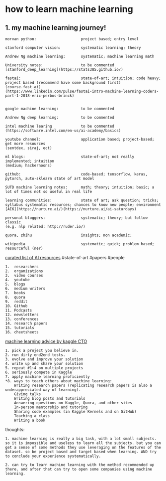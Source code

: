 # how to learn machine learning

## 1. my machine learning journey!

```
morvan python:                    project based; entry level

stanford computer vision:         systematic learning; theory

Andrew Ng machine learning:       systematic; machine learning math

University notes:                 to be commented
[stanford_deep_learning](https://stats385.github.io/)

fastai:                           state-of-art; intuition; code heavy; project based (recommend have some background first)
(course.fast.ai)
(https://www.linkedin.com/pulse/fastai-intro-machine-learning-coders-part-1-2018-eric-perbos-brinck)


google machine learning:          to be commented

Andrew Ng deep learning:          to be commented

intel machine learing             to be commented
(https://software.intel.com/en-us/ai-academy/basics)

youtube channel:                  application based; project-based; get more resources
(sentdex, siraj, ect)                  

ml blogs:                         state-of-art; not really implemented; intuition
(medium; hackernoons)

github:                           code-based; tensorflow, keras, pytorch, auto-sklearn state of art model

SUTD machine learning notes:      math; theory; intuition; basic; a lot of times not so useful in real life

learning communities:             state of art; ask question; tricks; syllabus systematic resources; chances to know new people; environment
[AI6](https://nurture.ai/)(https://nurture.ai/ai-saturdays)

personal bloggers:                systematic; theory; but follow classic
(e.g. nlp related: http://ruder.io/)

quora, zhihu                      insights; non academic;

wikipedia                         systematic; quick; problem based; resourceful (ner)
```


[curated list of AI resources](https://medium.com/machine-learning-in-practice/my-curated-list-of-ai-and-machine-learning-resources-from-around-the-web-9a97823b8524) #state-of-art #papers #people
```
1.  researchers
2.  organizations
3.  video courses
4.  youtube
5.  blogs
6.  medium writers
7.  books
8.  quora
9.  reddit
10. Github
11. Podcasts
12. newsletters
13. conferences
14. research papers
15. tutorials
16. cheetsheets
```


[machine learning advice by kaggle CTO](http://blog.kaggle.com/2017/04/17/the-best-sources-to-study-machine-learning-and-ai-with-ben-hamner-kaggle-cto/)
```
1. pick a project you believe in.
2. run dirty end2end tests.
3. evolve and improve your solution
4. write up and share your solution
5. repeat #1~4 on multiple projects
6. seriously compete in Kaggle
7. apply machine learning proficiently
*8. ways to teach others about machine learning:
    Writing research papers (replicating research papers is also a underappreciated way of learning).
    Giving talks
    Writing blog posts and tutorials
    Answering questions on Kaggle, Quora, and other sites
    In-person mentorship and tutoring
    Sharing code examples (in Kaggle Kernels and on GitHub)
    Teaching a class
    Writing a book
```
thoughts:
    
    1. machine learning is really a big task, with a lot small subjects. so it is impossible and useless to learn all the subjects. but you can get a sense of some methods they use leveraging on the features of the dataset. so be project based and target based when learning. AND try to conclude your experience systematically.
    
    2. can try to learn machine learning with the method recommended up there. and after that can try to open some companies using machine learning.

